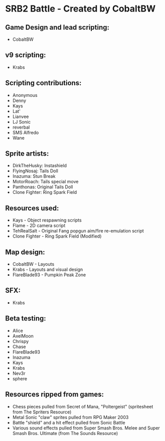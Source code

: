 # SRB2 Battle - Created by CobaltBW

## Game Design and lead scripting:
- CobaltBW

## v9 scripting:
- Krabs

## Scripting contributions:
- Anonymous
- Denny
- Kays
- Lat'
- Lianvee
- LJ Sonic
- reverbal
- SMS Alfredo
- Wane

## Sprite artists:
- DirkTheHusky: Instashield
- FlyingNosaj: Tails Doll
- Inazuma: Stun Break
- MotorRoach: Tails special move
- Panthonas: Original Tails Doll
- Clone Fighter: Ring Spark Field

## Resources used:
- Kays - Object respawning scripts
- Flame - 2D camera script
- TehRealSalt - Original Fang popgun aim/fire re-emulation script
- Clone Fighter - Ring Spark Field (Modified)

## Map design:
- CobaltBW - Layouts
- Krabs - Layouts and visual design
- FlareBlade93 - Pumpkin Peak Zone

## SFX:
- Krabs

## Beta testing:
- Alice
- AxelMoon
- Chrispy
- Chase
- FlareBlade93
- Inazuma
- Kays
- Krabs
- Nev3r
- sphere

## Resources ripped from games:
- Chess pieces pulled from Secret of Mana, "Poltergeist" (spritesheet from The Spriters Resource)
- Metal Sonic "claw" sprites pulled from RPG Maker 2003
- Battle "shield" and a hit effect pulled from Sonic Battle
- Various sound effects pulled from Super Smash Bros. Melee and Super Smash Bros. Ultimate (from The Sounds Resource)
